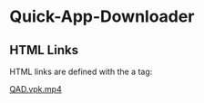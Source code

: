 # Quick-App-Downloader
<html>
<body>

<h2>HTML Links</h2>
<p>HTML links are defined with the a tag:</p>

<a href="https://github.com/AntHJ/Quick-App-Downloader/releases/download/v1/Quick.App.Downloader.vpk.mp4">QAD.vpk.mp4</a>

</body>
</html>
